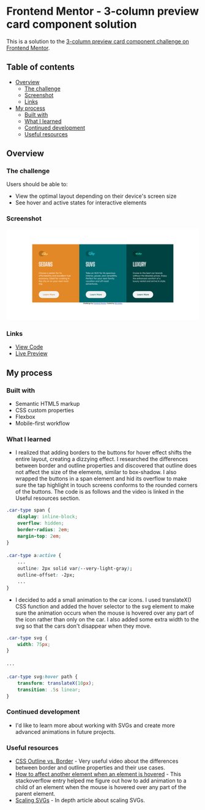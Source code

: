 # Frontend Mentor - 3-column preview card component solution

This is a solution to the [3-column preview card component challenge on Frontend Mentor](https://www.frontendmentor.io/challenges/3column-preview-card-component-pH92eAR2-).

## Table of contents

- [Overview](#overview)
  - [The challenge](#the-challenge)
  - [Screenshot](#screenshot)
  - [Links](#links)
- [My process](#my-process)
  - [Built with](#built-with)
  - [What I learned](#what-i-learned)
  - [Continued development](#continued-development)
  - [Useful resources](#useful-resources)

## Overview

### The challenge

Users should be able to:

- View the optimal layout depending on their device's screen size
- See hover and active states for interactive elements

### Screenshot

![](./screenshot.png)

### Links

- [View Code](https://github.com/elizerdim/3-column-preview-card-component)
- [Live Preview](https://elizerdim.github.io/3-column-preview-card-component/)

## My process

### Built with

- Semantic HTML5 markup
- CSS custom properties
- Flexbox
- Mobile-first workflow

### What I learned

- I realized that adding borders to the buttons for hover effect shifts the entire layout, creating a dizzying effect. I researched the differences between border and outline properties and discovered that outline does not affect the size of the elements, similar to box-shadow. I also wrapped the buttons in a span element and hid its overflow to make sure the tap highlight in touch screens conforms to the rounded corners of the buttons. The code is as follows and the video is linked in the Useful resources section.

```css
.car-type span {
    display: inline-block;
    overflow: hidden;
    border-radius: 2em;
    margin-top: 2em;
}

.car-type a:active {
    ...
    outline: 2px solid var(--very-light-gray);
    outline-offset: -2px;
    ...
}
```

- I decided to add a small animation to the car icons. I used translateX() CSS function and added the hover selector to the svg element to make sure the animation occurs when the mouse is hovered over any part of the icon rather than only on the car. I also added some extra width to the svg so that the cars don't disappear when they move. 

```css
.car-type svg {
    width: 75px;
}

...

.car-type svg:hover path {
    transform: translateX(10px);
    transition: .5s linear;
}
```

### Continued development

- I'd like to learn more about working with SVGs and create more advanced animations in future projects.

### Useful resources

- [CSS Outline vs. Border](https://www.youtube.com/watch?v=xx_pJ2ouGnc) - Very useful video about the differences between border and outline properties and their use cases.
- [How to affect another element when an element is hovered](https://stackoverflow.com/questions/4502633/how-to-affect-other-elements-when-one-element-is-hovered) - This stackoverflow entry helped me figure out how to add animation to a child of an element when the mouse is hovered over any part of the parent element.
- [Scaling SVGs](https://css-tricks.com/scale-svg/) - In depth article about scaling SVGs.
